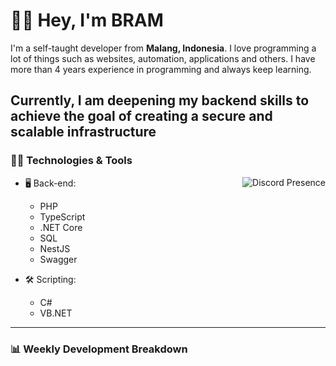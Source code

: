 # 👋🏻 Hey, I'm BRAM

I'm a self-taught developer from **Malang, Indonesia**. I love programming a lot of things such as websites, automation, applications and others. I have more than 4 years experience in programming and always keep learning. 

Currently, I am deepening my backend skills to achieve the goal of creating a secure and scalable infrastructure
---

### 🧑‍💻 Technologies & Tools

<a href="https://discord.com/users/351341508974084097" target="_blank" rel="nofollow">
   <img src="https://lanyard.cnrad.dev/api/351341508974084097?showDisplayName=true" alt="Discord Presence" align="right">
</a>

- 🖥️ Back-end:

  - PHP
  - TypeScript
  - .NET Core
  - SQL
  - NestJS
  - Swagger

- 🛠 Scripting:

  - C#
  - VB.NET

---

### 📊 Weekly Development Breakdown

<!--START_SECTION:waka-->
<!--END_SECTION:waka-->